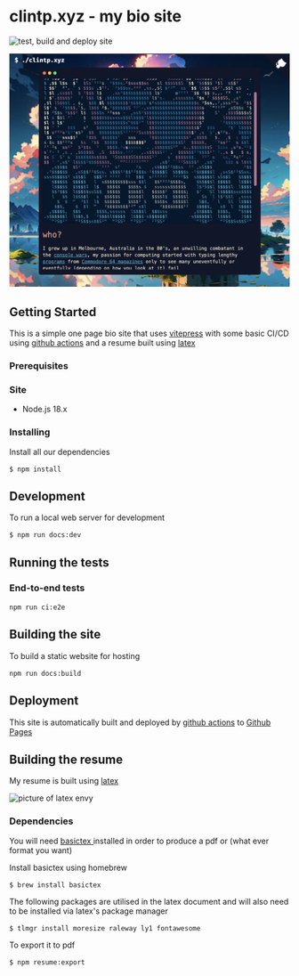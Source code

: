 # clintp.xyz - my bio site

![test, build and deploy site](https://github.com/yuhonas/clintp.xyz/workflows/test,%20build%20and%20deploy%20site/badge.svg)

![Example MOTD](./site-preview.png)

## Getting Started

This is a simple one page bio site that uses [vitepress](https://vitepress.dev/) with some basic CI/CD using [github actions](https://github.com/actions) and a resume built using [latex](https://www.latex-project.org/)

### Prerequisites

### Site

* Node.js 18.x

### Installing

Install all our dependencies

```
$ npm install
```

## Development

To run a local web server for development

```
$ npm run docs:dev
```

## Running the tests


### End-to-end tests
```
npm run ci:e2e
```

## Building the site

To build a static website for hosting

```
npm run docs:build
```

## Deployment


This site is automatically built and deployed by [github actions](https://github.com/actions) to [Github Pages](https://pages.github.com/)


## Building the resume

My resume is built using [latex](https://www.latex-project.org/)

![picture of latex envy](./public/latexenvy-300.png)

### Dependencies

You will need [ basictex ](https://tug.org/mactex/morepackages.html) installed in order to produce a pdf
or (what ever format you want)

Install basictex using homebrew

```
$ brew install basictex
```

The following packages are utilised in the latex document and will also need to be installed via latex's package manager

```
$ tlmgr install moresize raleway ly1 fontawesome
```

To export it to pdf

```
$ npm resume:export
```
